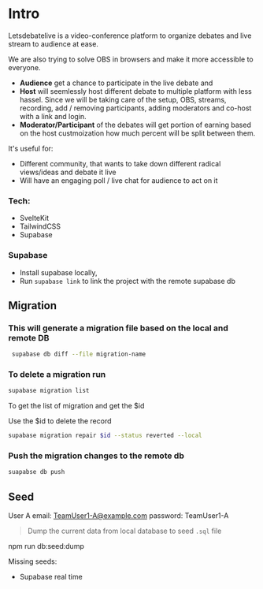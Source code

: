 # Intro

Letsdebatelive is a video-conference platform to organize debates and live stream to audience at ease.

We are also trying to solve OBS in browsers and make it more accessible to everyone.

- **Audience** get a chance to participate in the live debate and
- **Host** will seemlessly host different debate to multiple platform with less hassel.
  Since we will be taking care of the setup, OBS, streams, recording, add / removing participants, adding moderators and co-host with a link and login.
- **Moderator/Participant** of the debates will get portion of earning based on the host custmoization how much percent will be split between them.

It's useful for:

- Different community, that wants to take down different radical views/ideas and debate it live
- Will have an engaging poll / live chat for audience to act on it

### Tech:

- SvelteKit
- TailwindCSS
- Supabase

### Supabase

- Install supabase locally,
- Run `supabase link` to link the project with the remote supabase db

## Migration

### This will generate a migration file based on the local and remote DB

```sh
 supabase db diff --file migration-name
```

### To delete a migration run

```sh
supabase migration list
```

To get the list of migration and get the $id

Use the $id to delete the record

```sh
supabase migration repair $id --status reverted --local
```

### Push the migration changes to the remote db

```sh
suapabse db push
```

## Seed

User A
email: TeamUser1-A@example.com
password: TeamUser1-A

> Dump the current data from local database to seed `.sql` file

npm run db:seed:dump

Missing seeds:

- Supabase real time
